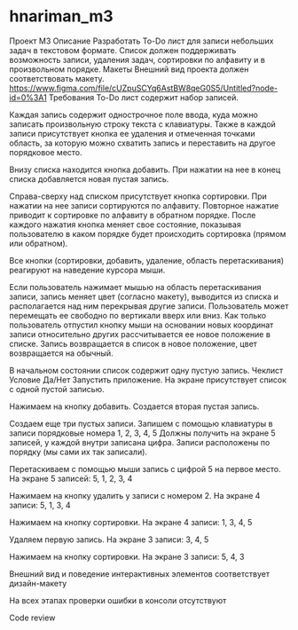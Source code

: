 # hnariman_m3
Проект M3
Описание
Разработать To-Do лист для записи небольших задач в текстовом формате. Список должен поддерживать возможность записи, удаления задач, сортировки по алфавиту и в произвольном порядке.
Макеты
Внешний вид проекта должен соответствовать макету.
https://www.figma.com/file/cUZpuSCYq6AstBW8qeG0S5/Untitled?node-id=0%3A1
Требования
To-Do лист содержит набор записей. 

Каждая запись содержит однострочное поле ввода, куда можно записать произвольную строку текста с клавиатуры. Также в каждой записи присутствует кнопка ее удаления и отмеченная точками область, за которую можно схватить запись и переставить на другое порядковое место.

Внизу списка находится кнопка добавить. При нажатии на нее в конец списка добавляется новая пустая запись.

Справа-сверху над списком присутствует кнопка сортировки. При нажатии на нее записи сортируются по алфавиту. Повторное нажатие приводит к сортировке по алфавиту в обратном порядке. После каждого нажатия кнопка меняет свое состояние, показывая пользователю в каком порядке будет происходить сортировка (прямом или обратном).

Все кнопки (сортировки, добавить, удаление, область перетаскивания) реагируют на наведение курсора мыши.

Если пользователь нажимает мышью на область перетаскивания записи, запись меняет цвет (согласно макету), выводится из списка и располагается над ним перекрывая другие записи. Пользователь может перемещать ее свободно по вертикали вверх или вниз. Как только пользователь отпустил кнопку мыши на основании новых координат записи относительно других рассчитывается ее новое положение в списке. Запись возвращается в список в новое положение, цвет возвращается на обычный.

В начальном состоянии список содержит одну пустую запись.
Чеклист
Условие
Да/Нет
Запустить приложение. На экране присутствует список с одной пустой записью.


Нажимаем на кнопку добавить. Создается вторая пустая запись.


Создаем еще три пустых записи. Запишем с помощью клавиатуры в записи порядковые номера 1, 2, 3, 4, 5
Должны получить на экране 5 записей, у каждой внутри записана цифра. Записи расположены по порядку (мы сами их так записали).


Перетаскиваем с помощью мыши запись с цифрой 5 на первое место.
На экране 5 записей: 5, 1, 2, 3, 4


Нажимаем на кнопку удалить у записи с номером 2.
На экране 4 записи: 5, 1, 3, 4


Нажимаем на кнопку сортировки.
На экране 4 записи: 1, 3, 4, 5


Удаляем первую запись.
На экране 3 записи: 3, 4, 5


Нажимаем на кнопку сортировки.
На экране 3 записи: 5, 4, 3


Внешний вид и поведение интерактивных элементов соответствует дизайн-макету


На всех этапах проверки ошибки в консоли отсутствуют


Code review



